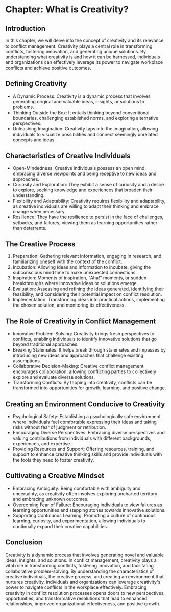 Chapter: What is Creativity?
============================

Introduction
------------

In this chapter, we will delve into the concept of creativity and its relevance to conflict management. Creativity plays a central role in transforming conflicts, fostering innovation, and generating unique solutions. By understanding what creativity is and how it can be harnessed, individuals and organizations can effectively leverage its power to navigate workplace conflicts and achieve positive outcomes.

Defining Creativity
-------------------

* A Dynamic Process: Creativity is a dynamic process that involves generating original and valuable ideas, insights, or solutions to problems.
* Thinking Outside the Box: It entails thinking beyond conventional boundaries, challenging established norms, and exploring alternative perspectives.
* Unleashing Imagination: Creativity taps into the imagination, allowing individuals to visualize possibilities and connect seemingly unrelated concepts and ideas.

Characteristics of Creative Individuals
---------------------------------------

* Open-Mindedness: Creative individuals possess an open mind, embracing diverse viewpoints and being receptive to new ideas and approaches.
* Curiosity and Exploration: They exhibit a sense of curiosity and a desire to explore, seeking knowledge and experiences that broaden their understanding.
* Flexibility and Adaptability: Creativity requires flexibility and adaptability, as creative individuals are willing to adapt their thinking and embrace change when necessary.
* Resilience: They have the resilience to persist in the face of challenges, setbacks, and failures, viewing them as learning opportunities rather than deterrents.

The Creative Process
--------------------

1. Preparation: Gathering relevant information, engaging in research, and familiarizing oneself with the context of the conflict.
2. Incubation: Allowing ideas and information to incubate, giving the subconscious mind time to make unexpected connections.
3. Inspiration: Moments of inspiration, "Aha!" moments, or sudden breakthroughs where innovative ideas or solutions emerge.
4. Evaluation: Assessing and refining the ideas generated, identifying their feasibility, and considering their potential impact on conflict resolution.
5. Implementation: Transforming ideas into practical actions, implementing the chosen solution, and monitoring its effectiveness.

The Role of Creativity in Conflict Management
---------------------------------------------

* Innovative Problem-Solving: Creativity brings fresh perspectives to conflicts, enabling individuals to identify innovative solutions that go beyond traditional approaches.
* Breaking Stalemates: It helps break through stalemates and impasses by introducing new ideas and approaches that challenge existing assumptions.
* Collaborative Decision-Making: Creative conflict management encourages collaboration, allowing conflicting parties to collectively explore and evaluate diverse solutions.
* Transforming Conflicts: By tapping into creativity, conflicts can be transformed into opportunities for growth, learning, and positive change.

Creating an Environment Conducive to Creativity
-----------------------------------------------

* Psychological Safety: Establishing a psychologically safe environment where individuals feel comfortable expressing their ideas and taking risks without fear of judgment or retribution.
* Encouraging Diverse Perspectives: Embracing diverse perspectives and valuing contributions from individuals with different backgrounds, experiences, and expertise.
* Providing Resources and Support: Offering resources, training, and support to enhance creative thinking skills and provide individuals with the tools they need to foster creativity.

Cultivating a Creative Mindset
------------------------------

* Embracing Ambiguity: Being comfortable with ambiguity and uncertainty, as creativity often involves exploring uncharted territory and embracing unknown outcomes.
* Overcoming Fear of Failure: Encouraging individuals to view failures as learning opportunities and stepping stones towards innovative solutions.
* Supporting Continuous Learning: Promoting a culture of continuous learning, curiosity, and experimentation, allowing individuals to continually expand their creative capabilities.

Conclusion
----------

Creativity is a dynamic process that involves generating novel and valuable ideas, insights, and solutions. In conflict management, creativity plays a vital role in transforming conflicts, fostering innovation, and facilitating collaborative problem-solving. By understanding the characteristics of creative individuals, the creative process, and creating an environment that nurtures creativity, individuals and organizations can leverage creativity's power to navigate conflicts in the workplace effectively. Embracing creativity in conflict resolution processes opens doors to new perspectives, opportunities, and transformative resolutions that lead to enhanced relationships, improved organizational effectiveness, and positive growth.
